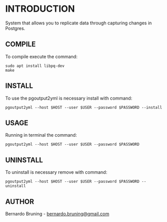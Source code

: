 # INTRODUCTION

System that allows you to replicate data through capturing changes in Postgres.

## COMPILE
To compile execute the command:

```
sudo apt install libpq-dev
make
```

## INSTALL

To use the pgoutput2yml is necessary install with command:

```
pgoutput2yml --host $HOST --user $USER --password $PASSWORD --install
```

## USAGE

Running in terminal the command:
```
pgoutput2yml --host $HOST --user $USER --password $PASSWORD
```

## UNINSTALL

To uninstall is necessary remove with command:

```
pgoutput2yml --host $HOST --user $USER --password $PASSWORD --uninstall
```

## AUTHOR

Bernardo Bruning - bernardo.bruning@gmail.com
